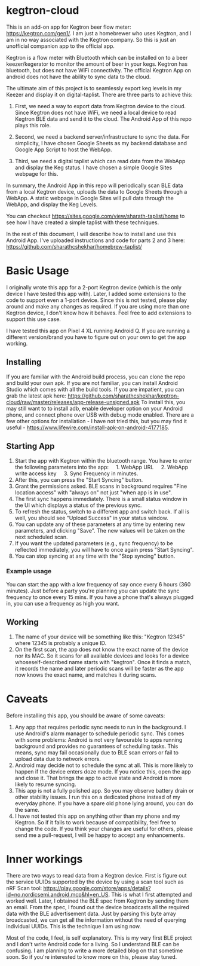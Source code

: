 # kegtron-cloud

This is an add-on app for Kegtron beer flow meter: https://kegtron.com/gen1/. I am just a homebrewer who uses Kegtron, and I am in no way associated 
with the Kegtron company. So this is just an unofficial companion app to the official app.

Kegtron is a flow meter with Bluetooth which can be installed on to a beer keezer/kegerator to monitor the amount of beer in your kegs.
Kegtron has bluetooth, but does not have WiFi connectivity. The official Kegtron App on android does not have the ability to sync data to the cloud.

The ultimate aim of this project is to seamlessly export keg levels in my Keezer and display it on digital-taplist. There are three parts to achieve this:

1. First, we need a way to export data from Kegtron device to the cloud. Since Kegtron does not have WiFi,
we need a local device to read Kegtron BLE data and send it to the cloud. The Android App of this repo plays this role.

2. Second, we need a backend server/infrastructure to sync the data. For simplicity,
I have chosen Google Sheets as my backend database and Google App Script to host the WebApp. 

3. Third, we need a digital taplist which can read data from the WebApp and display the Keg status. I have chosen a simple Google Sites webpage for this.

In summary, the Android App in this repo will periodically scan BLE data from a local Kegtron device, uploads the data to Google Sheets through a WebApp. A static 
webpage in Google Sites will pull data through the WebApp, and display the Keg Levels.

You can checkout https://sites.google.com/view/sharath-taplist/home to see how I have created a simple taplist with these techniques.

In the rest of this document, I will describe how to install and use this Android App. I've uploaded instructions and code for parts 2 and 3 here: 
https://github.com/sharathcshekhar/homebrew-taplist/

# Basic Usage
I originally wrote this app for a 2-port Kegtron device (which is the only device I have tested this app with). Later, I added some extensions to the code to 
support even a 1-port device. Since this is not tested, please play around and make any changes as required. If you are using more than one Kegtron device,
I don't know how it behaves. Feel free to add extensions to support this use case.

I have tested this app on Pixel 4 XL running Android Q. If you are running a different version/brand you have to figure out on your own to get the app working.

## Installing 
If you are familiar with the Android build process, you can clone the repo and build your own apk. If you are not familiar, you can install Android Studio which comes
with all the build tools. 
If you are impatient, you can grab the latest apk here: https://github.com/sharathcshekhar/kegtron-cloud/raw/master/releases/app-release-unsigned.apk
To install this, you may still want to to install adb, enable developer option on your Android phone, and connect phone over USB with debug mode enabled. There
are a few other options for installation - I have not tried this, but you may find it useful - https://www.lifewire.com/install-apk-on-android-4177185.

## Starting App
1. Start the app with Kegtron within the bluetooth range. You have to enter the following parameters into the app:
    1. WebApp URL
    2. WebApp write access key
    3. Sync Frequency in minutes.
2. After this, you can press the "Start Syncing" button. 
3. Grant the permissions asked. BLE scans in background requires "Fine location access" with "always on" not just "when app is in use". 
4. The first sync happens immediately. There is a small status window in the UI which displays a status of the previous sync.
5. To refresh the status, switch to a different app and switch back. If all is well, you should see "Upload Success" in your status window.
6. You can update any of these parameters at any time by entering new parameters, and clicking "Save". The new values will be taken on the next scheduled scan.
7. If you want the updated parameters (e.g., sync frequency) to be reflected immediately, you will have to once again press "Start Syncing".
8. You can stop syncing at any time with the "Stop syncing" button.

### Example usage
You can start the app with a low frequency of say once every 6 hours (360 minutes). Just before a party you're planning you can update the sync frequency to once 
every 15 mins. If you have a phone that's always plugged in, you can use a frequency as high you want.

## Working
1. The name of your device will be something like this: "Kegtron 12345" where 12345 is probably a unique ID. 
2. On the first scan, the app does not know the exact name of the device nor its MAC. So it scans for all available devices and looks for a device whoseself-described name starts with "kegtron". Once it finds a match, it records the name and later periodic scans will be faster as the app now knows the exact name, and 
matches it during scans.

# Caveats
Before installing this app, you should be aware of some caveats: 
1. Any app that requires periodic sync needs to run in the background. I use Android's alarm manager to schedule periodic sync. This comes with some problems:
Android is not very favourable to apps running background and provides no guarantees of scheduling tasks. This means, sync may fail occasionally due to BLE scan errors or fail to upload data due to network errors. 
2. Android may decide not to schedule the sync at all. This is more likely to happen if the device enters doze mode. If you notice this, open the app and close it. That brings the app to active state and Android is more likely to resume syncing.
3. This app is not a fully polished app. So you may observe battery drain or other stability issues. I run this on a dedicated phone instead of my everyday phone. 
If you have a spare old phone lying around, you can do the same.
4. I have not tested this app on anything other than my phone and my Kegtron. So if it fails to work because of compatibility, feel free to change the code. If you
think your changes are useful for others, please send me a pull-request, I will be happy to accept any enhancements.

# Inner workings

There are two ways to read data from a Kegtron device. First is figure out the service UUIDs supported by the device by using a scan tool such as nRF Scan tool: https://play.google.com/store/apps/details?id=no.nordicsemi.android.mcp&hl=en_US.
This is what I first attempted and worked well. Later, I obtained the BLE spec from Kegtron by sending them an email. From the spec, I found out the device broadcasts all the required data with the BLE advertisement data. 
Just by parsing this byte array broadcasted, we can get all the information without the need of querying individual UUIDs. This is the technique I am using now.

Most of the code, I feel, is self explanatory. This is my very first BLE project and I don't write Android code for a living.
So I understand BLE can be confusing. I am planning to write a more detailed blog on that sometime soon. So if you're interested to know more on this, please stay 
tuned. 
